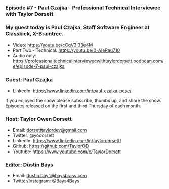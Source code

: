 ### Episode #7 - Paul Czajka - Professional Technical Interviewee with Taylor Dorsett

### My guest today is Paul Czajka, Staff Software Engineer at Classkick, X-Braintree.

- Video: https://youtu.be/cCqV3I33e4M​
- Part Two - Technical: https://youtu.be/0-AIePau710​
- Audio only: https://professionaltechnicalintervieweewithtaylordorsett.podbean.com/e/episode-7-paul-czajka

### Guest: Paul Czajka
- LinkedIn: https://www.linkedin.com/in/paul-czajka-pcse/

If you enjoyed the show please subscribe, thumbs up, and share the show.
Episodes released on the first and third Thursday of each month.

### Host: Taylor Owen Dorsett
- Email: dorsetttaylordev@gmail.com
- Twitter: @yodorsett
- LinkedIn: https://www.linkedin.com/in/taylordorsett/
- Github: https://github.com/TaylorOD
- Youtube: https://www.youtube.com/c/TaylorDorsett

### Editor: Dustin Bays
- Email: dustin.bays@baysbrass.com
- Twitter/Instagram: @Bays4Bays

